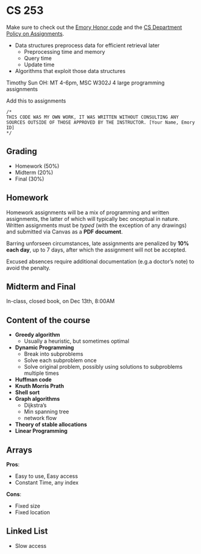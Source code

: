 # CS 253

Make sure to check out the [Emory Honor code](http://catalog.college.emory.edu/academic/policies-regulations/honor-code.html) and the [CS Department Policy on Assignments](https://www.cs.emory.edu/undergraduate/general-information/spca/).

* Data structures preprocess data for efficient retrieval later
  + Preprocessing time and memory
  + Query time
  + Update time
* Algorithms that exploit those data structures

Timothy Sun
OH: MT 4-6pm, MSC W302J
4 large programming assignments

Add this to assignments

``` 
/*
THIS CODE WAS MY OWN WORK, IT WAS WRITTEN WITHOUT CONSULTING ANY SOURCES OUTSIDE OF THOSE APPROVED BY THE INSTRUCTOR. [Your Name, Emory ID]
*/
````

## Grading

* Homework (50%)
* Midterm (20%)
* Final (30%)

## Homework

Homework assignments will be a mix of programming and written assignments, the latter  of  which  will typically bec onceptual in nature. Written assignments must be *typed* (with the exception of any drawings) and  submitted  via  Canvas  as  a **PDF document**.

Barring unforseen circumstances, late assignments are penalized by **10% each day**, up to 7 days, after which the assignment will not be accepted.

Excused absences require additional documentation (e.g.a doctor’s note) to avoid the penalty.

## Midterm and Final

In-class, closed book, on Dec 13th, 8:00AM

## Content of the course

* **Greedy algorithm**
    - Usually a heuristic, but sometimes optimal
* **Dynamic Programming**
    - Break into subproblems
    - Solve each subproblem once
    - Solve original problem, possibly using solutions to subproblems multiple times
* **Huffman code**
* **Knuth Morris Prath**
* **Shell sort**
* **Graph algorithms**
    - Dijkstra’s
    - Min spanning tree
    - network flow
* **Theory of stable allocations**
* **Linear Programming**

## Arrays

**Pros**:

* Easy to use, Easy access
* Constant Time, any index

**Cons**:

* Fixed size
* Fixed location

## Linked List

* Slow access

